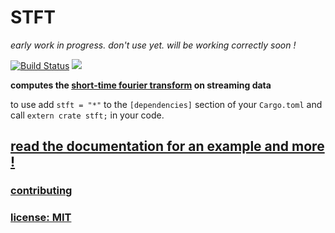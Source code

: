 # STFT

*early work in progress. don't use yet. will be working correctly soon !*

[![Build Status](https://travis-ci.org/snd/stft.svg?branch=master)](https://travis-ci.org/snd/stft/branches)
[![](https://meritbadge.herokuapp.com/stft)](https://crates.io/crates/stft)

**computes the [short-time fourier transform](https://en.wikipedia.org/wiki/Short-time_Fourier_transform)
on streaming data**

to use add `stft = "*"`
to the `[dependencies]` section of your `Cargo.toml` and call `extern crate stft;` in your code.

## [read the documentation for an example and more !](https://snd.github.io/stft/stft/index.html)

### [contributing](contributing.md)

### [license: MIT](LICENSE)
